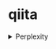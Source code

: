 # qiita

<details>

<summary>Perplexity</summary>

Qiitaの記事をGitHubで管理するには、以下の手順を実行します：

1. GitHubでリポジトリを作成します[1][3]。

2. Qiitaの個人用アクセストークンを発行します。Qiitaの設定から「アプリケーション > 新しくトークンを発行する」を選択し、read_qiitaとwrite_qiitaのスコープにチェックを入れてトークンを生成します[1]。

3. 作成したGitHubリポジトリの設定から、Secrets and variablesのActionsセクションに移動し、「New repository secret」をクリックします。Nameに「QIITA_TOKEN」、Secretに発行したQiitaのアクセストークンを設定します[1][3]。

4. ローカル環境にQiita CLIをインストールします：

```bash
npm install @qiita/qiita-cli --save-dev
```

5. Qiita CLIをセットアップし、必要なファイルを生成します：

```bash
npx qiita init
```

6. 既存のQiita記事をローカルに取得します：

```bash
npx qiita pull
```

7. 生成されたファイルとQiitaから取得した記事をGitHubリポジトリにプッシュします[1][2]。

これらの手順を完了すると、GitHubリポジトリにプッシュした際に自動的にQiitaに記事が投稿・更新されるようになります[1][3]。記事の編集は.mdファイルを修正し、再度プッシュすることで行えます[1]。

この方法を使用することで、好みのエディタで記事を執筆し、Gitの機能を活用して編集履歴を管理できるようになります[7]。

</details>